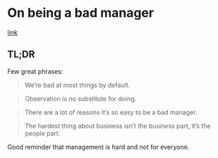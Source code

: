 # On being a bad manager

[link](https://m.signalvnoise.com/on-being-a-bad-manager-e56e1fb3d9dc)

## TL;DR

Few great phrases:

> We’re bad at most things by default.

> Observation is no substitute for doing.

> There are a lot of reasons it’s so easy to be a bad manager.

> The hardest thing about business isn’t the business part, it’s the people part.

Good reminder that management is hard and not for everyone.
